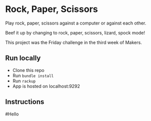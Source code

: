 Rock, Paper, Scissors
==================

Play rock, paper, scissors against a computer or against each other.  

Beef it up by changing to rock, paper, scissors, lizard, spock mode!  

This project was the Friday challenge in the third week of Makers.

Run locally
-------

* Clone this repo
* Run ```bundle install```
* Run ```rackup```
* App is hosted on localhost:9292

Instructions
--------
#Hello
